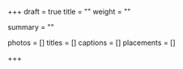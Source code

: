 +++
draft = true
title = ""
weight = ""

summary = ""

photos = []
titles = []
captions = []
placements = []

+++
